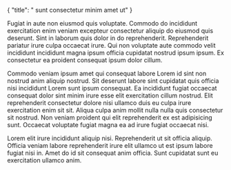 {
  "title": " sunt consectetur minim amet ut"
}

Fugiat in aute non eiusmod quis voluptate. Commodo do incididunt exercitation enim veniam excepteur consectetur aliquip do eiusmod quis deserunt. Sint in laborum quis dolor in do reprehenderit. Reprehenderit pariatur irure culpa occaecat irure. Qui non voluptate aute commodo velit incididunt incididunt magna ipsum officia cupidatat nostrud ipsum ipsum. Ex consectetur ea proident consequat ipsum dolor cillum.

Commodo veniam ipsum amet qui consequat labore Lorem id sint non nostrud anim aliquip nostrud. Sit deserunt labore sint cupidatat quis officia nisi incididunt Lorem sunt ipsum consequat. Ea incididunt fugiat occaecat consequat dolor sint minim irure esse elit exercitation cillum nostrud. Elit reprehenderit consectetur dolore nisi ullamco duis eu culpa irure exercitation enim sit sit. Aliqua culpa anim mollit nulla nulla quis consectetur sit nostrud. Non veniam proident qui elit reprehenderit ex est adipisicing sunt. Occaecat voluptate fugiat magna ea ad irure fugiat occaecat nisi.

Lorem elit irure incididunt aliquip nisi. Reprehenderit ut sit officia aliquip. Officia veniam labore reprehenderit irure elit ullamco ut est ipsum labore fugiat nisi in. Amet do id sit consequat anim officia. Sunt cupidatat sunt eu exercitation ullamco anim.